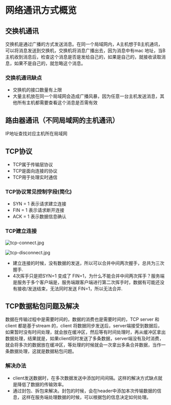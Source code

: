 # 网络通讯方式概览

## 交换机通讯

交换机是通过广播的方式发送消息。在同一个局域网内，A主机想于B主机通讯，可以将消息发送到交换机，交换机将消息广播出去，因为消息中有mac 地址，当B主机收到消息后，检查这个消息是否是发给自己的，如果是自己的，就接收读取消息，如果不是自己的，就忽略这个消息。

### 交换机通讯缺点

- 交换机的接口数量有上限
- 大量主机放在同一个局域网会造成广播风暴，因为任意一台主机发送消息，其他所有主机都需要查看这个消息是否需有效

## 路由器通讯（不同局域网的主机通讯）

IP地址查找对应主机所在局域网

## TCP协议

- TCP属于传输层协议
- TCP是面向连接的协议
- TCP用于处理实时通信

### TCP协议常见控制字段(简化)

- SYN = 1 表示请求建立连接
- FIN = 1 表示请求断开连接
- ACK = 1 表示数据信息确认

### TCP建立连接

![tcp-connect.jpg](tcp-1.jpg)

![tcp-disconnect.jpg](tcp-2.jpg)

- 建立连接的时候，没有数据的发送，所以可以合并中间两次握手，总共为三次握手.
- 4次挥手只是把SYN=1 变成了 FIN=1，为什么不能合并中间两次挥手？服务端是服务于多个客户端是，服务端跟客户端进行第二次挥手时，数据有可能还没有接收/发送结束，无法同时发送 FIN=1，所以无法合并.

## TCP数据粘包问题及解决

数据在传输过程中是需要时间的，数据的消费也是需要时间的，TCP server 和 client 都是基于stream 的，client 将数据同步发送后，server端接受到数据后，如果暂时没有时间处理，就会放在缓冲区，然后等有时间处理时，再从缓冲区拿出数据处理，结果就是，如果client同时发送了多条数据，server端没有及时消费，就会将多次的数据放在缓冲区，等处理的时候就会一次拿出多条合并数据，当作一条数据处理，这就是数据粘包问题。

### 解决办法

- client发送数据时，在多次数据发送中添加时间间隔。这样的解决方式缺点就是降低了数据的传输效率。
- 通过封包、拆包来解决。封包的时候，会在header中添加本次传输数据的信息，这样在服务端处理数据的时候，可以根据包的信息决定如何处理。
